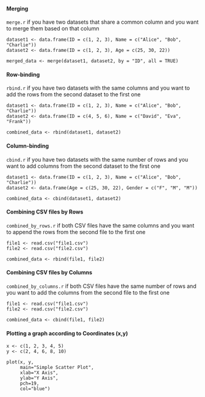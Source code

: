 #### Merging
`merge.r` if you have two datasets that share a common column and you want to merge them based on that column
```
dataset1 <- data.frame(ID = c(1, 2, 3), Name = c("Alice", "Bob", "Charlie"))
dataset2 <- data.frame(ID = c(1, 2, 3), Age = c(25, 30, 22))

merged_data <- merge(dataset1, dataset2, by = "ID", all = TRUE)
```
#### Row-binding
`rbind.r` if you have two datasets with the same columns and you want to add the rows from the second dataset to the first one
```
dataset1 <- data.frame(ID = c(1, 2, 3), Name = c("Alice", "Bob", "Charlie"))
dataset2 <- data.frame(ID = c(4, 5, 6), Name = c("David", "Eva", "Frank"))

combined_data <- rbind(dataset1, dataset2)
```
#### Column-binding
`cbind.r` if you have two datasets with the same number of rows and you want to add columns from the second dataset to the first one
```
dataset1 <- data.frame(ID = c(1, 2, 3), Name = c("Alice", "Bob", "Charlie"))
dataset2 <- data.frame(Age = c(25, 30, 22), Gender = c("F", "M", "M"))

combined_data <- cbind(dataset1, dataset2)
```
#### Combining CSV files by Rows
`combined_by_rows.r` if both CSV files have the same columns and you want to append the rows from the second file to the first one
```
file1 <- read.csv("file1.csv")
file2 <- read.csv("file2.csv")

combined_data <- rbind(file1, file2)
```
#### Combining CSV files by Columns
`combined_by_columns.r` if both CSV files have the same number of rows and you want to add the columns from the second file to the first one
```
file1 <- read.csv("file1.csv")
file2 <- read.csv("file2.csv")

combined_data <- cbind(file1, file2)
```
#### Plotting a graph according to Coordinates (x,y)
```
x <- c(1, 2, 3, 4, 5)
y <- c(2, 4, 6, 8, 10)

plot(x, y, 
     main="Simple Scatter Plot",
     xlab="X Axis", 
     ylab="Y Axis", 
     pch=19,
     col="blue")
```
